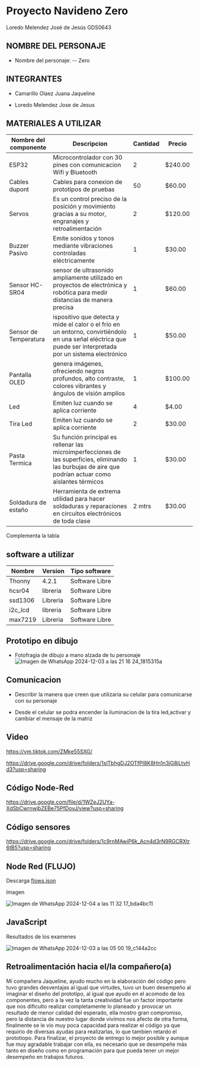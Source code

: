 # Proyecto Navideno Zero
Loredo Melendez José de Jesús GDS0643

## NOMBRE DEL PERSONAJE

- Nombre del personaje:
-- Zero

## INTEGRANTES

  - Camarillo Olaez Juana Jaqueline
  
  - Loredo Melendez Jose de Jesus

## MATERIALES A UTILIZAR

|Nombre del componente|Descripcion|Cantidad|Precio|
|-|-|-|-|
|ESP32|Microcontrolador con 30 pines con comunicacion Wifi y Bluetooth|2|$240.00|
|Cables dupont|Cables para conexion de prototipos de pruebas|50|$60.00|
|Servos|Es un control preciso de la posición y movimiento gracias a su motor, engranajes y retroalimentación|2|$120.00|
|Buzzer Pasivo|Emite sonidos y tonos mediante vibraciones controladas eléctricamente|1|$30.00|
|Sensor HC-SR04|sensor de ultrasonido ampliamente utilizado en proyectos de electrónica y robótica para medir distancias de manera precisa|1|$60.00|
|Sensor de Temperatura|ispositivo que detecta y mide el calor o el frío en un entorno, convirtiéndolo en una señal eléctrica que puede ser interpretada por un sistema electrónico|1|$50.00|
|Pantalla OLED|genera imágenes, ofreciendo negros profundos, alto contraste, colores vibrantes y ángulos de visión amplios|1|$100.00|
|Led|Emiten luz cuando se aplica corriente|4|$4.00|
|Tira Led|Emiten luz cuando se aplica corriente|2|$30.00|
|Pasta Termica|Su función principal es rellenar las microimperfecciones de las superficies, eliminando las burbujas de aire que podrían actuar como aislantes térmicos|1|$30.00|
|Soldadura de estaño|Herramienta de extrema utilidad para hacer soldaduras y reparaciones en circuitos electrónicos de toda clase|2 mtrs|$30.00|



Complementa la tabla
## software a utilizar
| Nombre | Version | Tipo software |
|-|-|-|
| Thonny | 4.2.1 | Software Libre |
| hcsr04 | libreria | Software Libre |
| ssd1306 | Libreria | Software Libre |
| i2c_lcd | libreria | Software Libre |
| max7219 | Libreria | Software Libre |


## Prototipo en dibujo
- Fotofragia de dibujo a mano alzada de tu personaje
![Imagen de WhatsApp 2024-12-03 a las 21 16 24_1815315a](https://github.com/user-attachments/assets/0e77480d-1702-482a-af5f-5246671a8a48)



## Comunicacion
- Describir la manera que creen que utilizaria su celular para comunicarse con su personaje

- Desde el celular se podra encender la iluminacion de la tira led,activar y cambiar  el mensaje de la matriz 



## Video
https://vm.tiktok.com/ZMke55SXG/

https://drive.google.com/drive/folders/1slTbhgDJ2OTfPI8K8Hn1n3jG8jLtvHd3?usp=sharing


## Código Node-Red 
https://drive.google.com/file/d/1WZeJ2UYa-XdSbCwrnwjbZEBe75PfDovJ/view?usp=sharing


## Código sensores 
https://drive.google.com/drive/folders/1c9rnMAwiP6k_Acn4d3rN9RGCRXtr6tB5?usp=sharing


## Node Red (FLUJO)
Descarga
[flows.json](https://github.com/user-attachments/files/18012087/flows.json)


Imagen


![Imagen de WhatsApp 2024-12-04 a las 11 32 17_bda4bc11](https://github.com/user-attachments/assets/2b3fd193-3159-48a0-8a19-ad6853267541)

## JavaScript
Resultados de los examenes


![Imagen de WhatsApp 2024-12-03 a las 05 00 19_c144a2cc](https://github.com/user-attachments/assets/700de859-f308-4141-983d-820c6d7db6ce)




## Retroalimentación hacia el/la compañero(a)
Mi compañera Jaqueline, ayudo mucho en la elaboración del código pero tuvo grandes desventajas al igual que virtudes, tuvo un buen desempeño al imaginar el diseño del prototipo, al igual que ayudo en el acomodo de los componentes, pero a la vez la tanta creatividad fue un factor importante que nos dificulto realizar completamente lo planeado y provocar un resultado de menor calidad del esperado, ella mostro gran compromiso, pero la distancia de nuestro lugar donde vivimos nos afecto de otra forma, finalmente se le vio muy poca capacidad para realizar el código ya que requirio de diversas ayudas para realizarlas, lo que tambien retardo el prototiopo.
Para finalizar, el proyecto de entrego lo mejor posible y aunque fue muy agradable trabajar con ella, es necesario que se desempeñe más tanto en diseño como en programación para que pueda tener un mejor desempeño en trabajos futuros.
